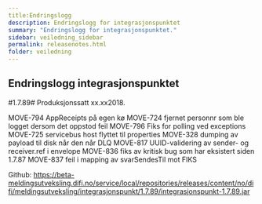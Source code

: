 ```yaml
---
title:Endringslogg
description: Endringslogg for integrasjonspunktet
summary: "Endringslogg for integrasjonspunktet."
sidebar: veiledning_sidebar
permalink: releasenotes.html
folder: veiledning
---
```


## Endringslogg integrasjonspunktet

#1.7.89#
Produksjonssatt xx.xx2018.

MOVE-794 AppReceipts på egen kø
MOVE-724 fjernet personnr som ble logget dersom det oppstod feil
MOVE-796 Fiks for polling ved exceptions
MOVE-725 servicebus host flyttet til properties
MOVE-328 dumping av payload til disk når den når DLQ
MOVE-817 UUID-validering av sender- og receiver.ref i envelope
MOVE-836 fiks av kritisk bug som har eksistert siden 1.7.87 
MOVE-837 feil i mapping av svarSendesTil mot FIKS 

Github: https://beta-meldingsutveksling.difi.no/service/local/repositories/releases/content/no/difi/meldingsutveksling/integrasjonspunkt/1.7.89/integrasjonspunkt-1.7.89.jar

